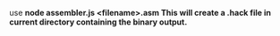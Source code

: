  use <b> node assembler.js &lt;filename&gt;.asm </i> 
 This will create a .hack file in current directory containing the binary output.
